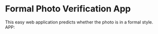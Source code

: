# Formal Photo Verification App 

This easy web application predicts whether the photo is in a formal style.
APP: 
